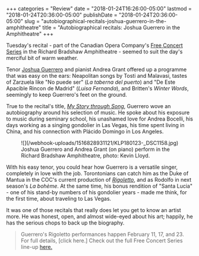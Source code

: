 +++
categories = "Review"
date = "2018-01-24T16:26:00-05:00"
lastmod = "2018-01-24T20:36:00-05:00"
publishDate = "2018-01-24T20:36:00-05:00"
slug = "autobiographical-recitals-joshua-guerrero-in-the-amphitheatre"
title = "Autobiographical recitals: Joshua Guerrero in the Amphitheatre"
+++

Tuesday's recital - part of the Canadian Opera Company's [Free Concert Series](https://www.coc.ca/plan-your-visit/free-concert-series) in the Richard Bradshaw Amphitheatre - seemed to suit the day's merciful bit of warm weather. 

Tenor [Joshua Guerrero](/scene/people/joshua-guerrero/) and pianist Andrea Grant offered up a programme that was easy on the ears: Neapolitan songs by Tosti and Malavasi, tastes of Zarzuela like "No puede ser" (*La taberna del puerto*) and "De Este Apacible Rincon de Madrid" (*Luisa Fernanda*), and Britten's *Winter Words*, seemingly to keep Guerrero's feet on the ground.

True to the recital's title, [*My Story through Song*](http://files.coc.ca/pdfs/concert180123.pdf), Guerrero wove an autobiography around his selection of music. He spoke about his exposure to music during seminary school, his unashamed love for Andrea Bocelli, his days working as a singing gondolier in Las Vegas, his time spent living in China, and his connection with Plácido Domingo in Los Angeles.

<figure data-type="image">
![](/webhook-uploads/1516828931121/KLP180123-_DSC1158.jpg)
<figcaption>Joshua Guerrero and Andrea Grant (on piano) perform in the Richard Bradshaw Amphitheatre, photo: Kevin Lloyd.</figcaption>
</figure>

With his easy tenor, you could hear how Guerrero is a versatile singer, completely in love with the job. Torontonians can catch him as the Duke of Mantua in the COC's current production of [*Rigoletto*](https://www.coc.ca/productions/13071), and as Rodolfo in next season's *La bohème*. At the same time, his bonus rendition of "Santa Lucia" - one of his stand-by numbers of his gondolier years - made me think, for the first time, about traveling to Las Vegas.

It was one of those recitals that really does let you get to know an artist more. He was honest, open, and almost wide-eyed about his art; happily, he has the serious chops to back up the biography.

>Guerrero's Rigoletto performances happen February 11, 17, and 23. For full details, [click here.] Check out the full Free Concert Series line-up [here.](https://www.coc.ca/plan-your-visit/free-concert-series)
